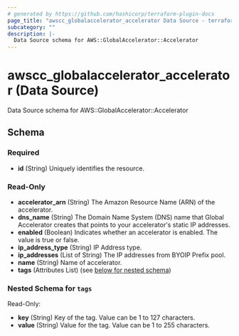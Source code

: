 ```yaml
---
# generated by https://github.com/hashicorp/terraform-plugin-docs
page_title: "awscc_globalaccelerator_accelerator Data Source - terraform-provider-awscc"
subcategory: ""
description: |-
  Data Source schema for AWS::GlobalAccelerator::Accelerator
---
```


# awscc_globalaccelerator_accelerator (Data Source)

Data Source schema for AWS::GlobalAccelerator::Accelerator



<!-- schema generated by tfplugindocs -->
## Schema

### Required

- **id** (String) Uniquely identifies the resource.

### Read-Only

- **accelerator_arn** (String) The Amazon Resource Name (ARN) of the accelerator.
- **dns_name** (String) The Domain Name System (DNS) name that Global Accelerator creates that points to your accelerator's static IP addresses.
- **enabled** (Boolean) Indicates whether an accelerator is enabled. The value is true or false.
- **ip_address_type** (String) IP Address type.
- **ip_addresses** (List of String) The IP addresses from BYOIP Prefix pool.
- **name** (String) Name of accelerator.
- **tags** (Attributes List) (see [below for nested schema](#nestedatt--tags))

<a id="nestedatt--tags"></a>
### Nested Schema for `tags`

Read-Only:

- **key** (String) Key of the tag. Value can be 1 to 127 characters.
- **value** (String) Value for the tag. Value can be 1 to 255 characters.


